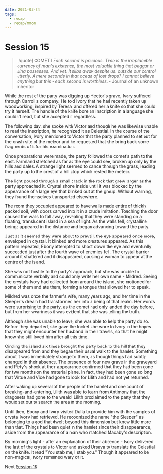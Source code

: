 ```yaml
---
date: 2021-03-24
tags:
  - recap
  - recap/mmom
---
```

# Session 15

>[!quote] COMET I
>*Each second is precious. Time is the irreplacable currency of man's existence, the most valuable thing that beggar or king possesses. And yet, it slips away despite us, outside our control utterly. A mere seconds in that ocean of lost drops? I cannot believe anything but this - each second is worthless.*
>\- Journal of an unknown inheritor

While the rest of the party was digging up Hector's grave, Ivory suffered through Carroll's company. He told Ivory that he had recently taken up woodworking, inspired by Teresa, and offered her a knife so that she could try it herself. The handle of the knife bore an inscription in a language she couldn't read, but she accepted it regardless.

The following day, she spoke with Victor and though he was likewise unable to read the inscription, he recognized it as Celestial. In the course of the conversation, Ivory mentioned to Victor that the party planned to set out for the crash site of the meteor and he requested that she bring back some fragments of it for his examination.

Once preparations were made, the party followed the comet's path to the east. Farmland stretched as far as the eye could see, broken up only by the hills and dales. A strange light seemed to dance through the grass, leading the party up to the crest of a hill atop which rested the meteor.

The light poured through a small crack in the rock that grew larger as the party approached it. Crystal shone inside until it was blocked by the appearance of a large eye that blinked out at the group. Without warning, they found themselves transported elsewhere.

The room they occupied appeared to have walls made entire of thickly packed soil, with doors carved into it in a crude imitation. Touching the door caused the walls to fall away, revealing that they were standing on a floating, translucent island in a sea of light. As the walls fell, crystalline beings appeared in the distance and began advancing toward the party.

Just as it seemed they were about to prevail, the eye appeared once more, enveloped in crystal. It blinked and more creatures appeared. As this pattern repeated, Ebony attempted to shoot down the eye and eventually succeeded just after the fourth wave of enemies fell. The crystal barrier around it shattered and it disappeared, causing a woman to appear at the centre of the island.

She was not hostile to the party's approach, but she was unable to communicate verbally and could only write her own name - Mildred. Seeing the crystals Ivory had collected from around the island, she motioned for some of them and ate them, forming a tongue that allowed her to speak.

Mildred was once the farmer's wife, many years ago, and her time in the Sleeper's dream had transformed her into a being of that realm. Her words were surprising to the party, as the comet had only landed the day before, but from her weariness it was evident that she was telling the truth.

Although she was unable to leave, she was able to help the party do so. Before they departed, she gave the locket she wore to Ivory in the hopes that they might encounter her husband in their travels, so that he might know she still loved him after all this time.

Circling the island six times brought the party back to the hill that they disappeared from and they began their usual walk to the hamlet. Something about it was immediately strange to them, as though things had subtly changed in their absence. The presence of four new grave in the graveyard and Piety's shock at their appearance confirmed that they had been gone for two months on the material plane. In fact, they had been gone so long that Virtue and Vice had gone to look for Lilith and had not yet returned.

After waking up several of the people of the hamlet and one count of breaking-and-entering, Lilith was able to learn from Antimony that the dragonets had gone to the weald. Lilith proclaimed to the party that they would set out to search the area in the morning.

Until then, Ebony and Ivory visited Dulla to provide him with the samples of crystal Ivory had retrieved. He recognized the name "the Sleeper" as belonging to a god that dwelt beyond this dimension but knew little more than that. Things had been quiet in the hamlet since their disappearance, aside from the appearance of a man who matched Macaby's description.

By morning's light - after an explanation of their absence - Ivory delivered the last of the crystals to Victor and asked Ursava to translate the Celestial on the knife. It read "You stab me, I stab you." Though it appeared to be non-magical, Ivory remained wary of it.

Next
[Session 16](Recaps/Midnight%20Manor%20of%20Madness/Session%2016.md)